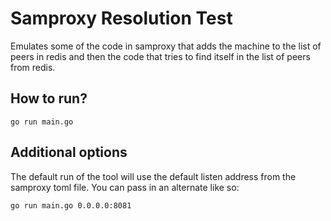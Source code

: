 # Samproxy Resolution Test

Emulates some of the code in samproxy that adds the machine to the list of peers in redis and then the code that tries to find itself in the list of peers from redis.

## How to run?

`go run main.go`

## Additional options

The default run of the tool will use the default listen address from the samproxy toml file. You can pass in an alternate like so:

`go run main.go 0.0.0.0:8081`
